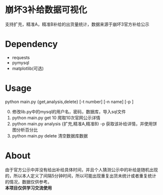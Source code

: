 # 崩坏3补给数据可视化  
支持扩充，精准A，精准B补给的出货量统计，数据来源于崩坏3官方补给公示

# Dependency 
- requests
- pymysql 
- matplotlib(可选)

# Usage   
python main.py {get,analysis,delete} [-t number] [-n name] [-p ]   

0. 修改lib.py中的mysql的用户名，密码，数据库，导入sql文件
1. python main.py get 10 爬取10次官网公示详情  
2. python main.py analysis {扩充,精准A,精准B} -p 获取该补给详情，并使用饼图分析百分比 
3. python main.py delete 清空数据库数据

# About
由于官方公示中并没有给出补给具体时间，并且个人猜测公示中的补给是随机出现的，所以本人定义了间隔5分钟时间，所以可能出现重复出货未统计或者重复统计的情况，数据仅供参考。  
**本项目仅供学习交流使用**